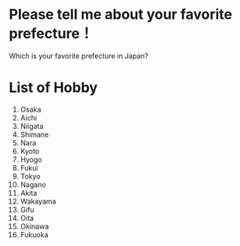 # Please tell me about your favorite prefecture！

Which is your favorite prefecture in Japan?

# List of Hobby

1. Osaka
2. Aichi
3. Niigata
4. Shimane
5. Nara
6. Kyoto
7. Hyogo
8. Fukui
9. Tokyo
10. Nagano
12. Akita
13. Wakayama
14. Gifu
15. Oita
16. Okinawa
17. Fukuoka
